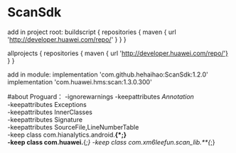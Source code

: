 # ScanSdk
add in project root:
buildscript {
  repositories {
    maven { url 'http://developer.huawei.com/repo/' }
  }
}

allprojects {
    repositories {
        maven { url 'http://developer.huawei.com/repo/'}
    }
}

add in module:
implementation 'com.github.hehaihao:ScanSdk:1.2.0'
implementation 'com.huawei.hms:scan:1.3.0.300'

#about Proguard：
-ignorewarnings 
-keepattributes *Annotation*  
-keepattributes Exceptions  
-keepattributes InnerClasses  
-keepattributes Signature  
-keepattributes SourceFile,LineNumberTable  
-keep class com.hianalytics.android.**{*;}  
-keep class com.huawei.**{*;}
-keep class com.xm6leefun.scan_lib.**{*;}

